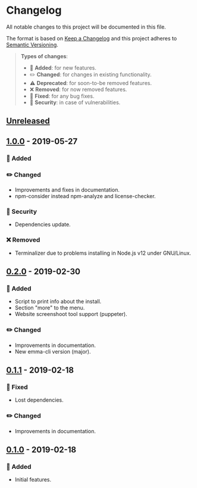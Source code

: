 # Changelog

All notable changes to this project will be documented in this file.

The format is based on [Keep a Changelog](http://keepachangelog.com/en/1.0.0/)
and this project adheres to [Semantic Versioning](http://semver.org/spec/v2.0.0.html).

> **Types of changes**:
>
> - 🎉 **Added**: for new features.
> - ✏️ **Changed**: for changes in existing functionality.
> - ⚠️ **Deprecated**: for soon-to-be removed features.
> - ❌ **Removed**: for now removed features.
> - 🐛 **Fixed**: for any bug fixes.
> - 👾 **Security**: in case of vulnerabilities.

## [Unreleased]

## [1.0.0] - 2019-05-27

### 🎉 Added

### ✏️ Changed

- Improvements and fixes in documentation.
- npm-consider instead npm-analyze and license-checker.

### 👾 Security

- Dependencies update.

### ❌ Removed

- Terminalizer due to problems installing in Node.js v12 under GNU/Linux.

## [0.2.0] - 2019-02-30

### 🎉 Added

- Script to print info about the install.
- Section "more" to the menu.
- Website screenshoot tool support (puppeter).

### ✏️ Changed

- Improvements in documentation.
- New emma-cli version (major).

## [0.1.1] - 2019-02-18

### 🐛 Fixed

- Lost dependencies.

### ✏️ Changed

- Improvements in documentation.

## [0.1.0] - 2019-02-18

### 🎉 Added

- Initial features.

[unreleased]: https://github.com/jesusprubio/pwr/compare/1.0.0...HEAD
[1.0.0]: https://github.com/jesusprubio/pwr/compare/0.2.0...1.0.0
[0.2.0]: https://github.com/jesusprubio/pwr/compare/0.1.1...0.2.0
[0.1.1]: https://github.com/jesusprubio/pwr/compare/0.1.0...0.1.1
[0.1.0]: https://github.com/jesusprubio/pwr/compare/b6e5a5ec3e6657dac925aeec3cbad9ae91512e4c...0.1.0
